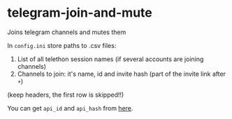 # telegram-join-and-mute

Joins telegram channels and mutes them

In `config.ini` store paths to .csv files:
1. List of all telethon session names (if several accounts are joining channels)
2. Channels to join: it's name, id and invite hash (part of the invite link after `+`)
   
(keep headers, the first row is skipped!!)

You can get `api_id` and `api_hash` from [here](https://my.telegram.org/auth).
